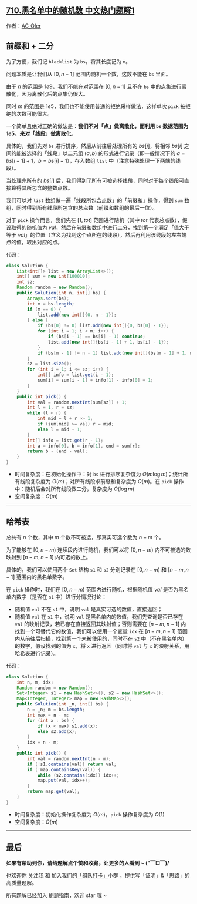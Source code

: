 ## [710.黑名单中的随机数 中文热门题解1](https://leetcode.cn/problems/random-pick-with-blacklist/solutions/100000/by-ac_oier-2rww)

作者：[AC_OIer](https://leetcode.cn/u/AC_OIer)

## 前缀和 + 二分

为了方便，我们记 `blacklist` 为 `bs`，将其长度记为 `m`。

问题本质是让我们从 $[0, n - 1]$ 范围内随机一个数，这数不能在 `bs` 里面。

由于 $n$ 的范围是 $1e9$，我们不能在对范围在 $[0, n - 1]$ 且不在 `bs` 中的点集进行离散化，因为离散化后的点集仍很大。

同时 $m$ 的范围是 $1e5$，我们也不能使用普通的拒绝采样做法，这样单次 `pick` 被拒绝的次数可能很大。

一个简单且绝对正确的做法是：**我们不对「点」做离散化，而利用 `bs` 数据范围为 $1e5$，来对「线段」做离散化**。

具体的，我们先对 `bs` 进行排序，然后从前往后处理所有的 $bs[i]$，将相邻 $bs[i]$ 之间的能被选择的「线段」以二元组 $(a, b)$ 的形式进行记录（即一般情况下的 $a = bs[i - 1] + 1$，$b = bs[i] - 1$），存入数组 `list` 中（注意特殊处理一下两端的线段）。

当处理完所有的 $bs[i]$ 后，我们得到了所有可被选择线段，同时对于每个线段可直接算得其所包含的整数点数。

我们可以对 `list` 数组做一遍「线段所包含点数」的「前缀和」操作，得到 `sum` 数组，同时得到所有线段所包含的总点数（前缀和数组的最后一位）。

对于 `pick` 操作而言，我们先在 $[1, tot]$ 范围进行随机（其中 $tot$ 代表总点数），假设取得的随机值为 $val$，然后在前缀和数组中进行二分，找到第一个满足「值大于等于 $val$」的位置（含义为找到这个点所在的线段），然后再利用该线段的左右端点的值，取出对应的点。

代码：
```Java []
class Solution {
    List<int[]> list = new ArrayList<>();
    int[] sum = new int[100010];
    int sz;
    Random random = new Random();
    public Solution(int n, int[] bs) {
        Arrays.sort(bs);
        int m = bs.length;
        if (m == 0) {
            list.add(new int[]{0, n - 1});
        } else {
            if (bs[0] != 0) list.add(new int[]{0, bs[0] - 1});
            for (int i = 1; i < m; i++) {
                if (bs[i - 1] == bs[i] - 1) continue;
                list.add(new int[]{bs[i - 1] + 1, bs[i] - 1});
            }
            if (bs[m - 1] != n - 1) list.add(new int[]{bs[m - 1] + 1, n - 1});
        }
        sz = list.size();
        for (int i = 1; i <= sz; i++) {
            int[] info = list.get(i - 1);
            sum[i] = sum[i - 1] + info[1] - info[0] + 1;
        }
    }
    public int pick() {
        int val = random.nextInt(sum[sz]) + 1;
        int l = 1, r = sz;
        while (l < r) {
            int mid = l + r >> 1;
            if (sum[mid] >= val) r = mid;
            else l = mid + 1;
        }
        int[] info = list.get(r - 1);
        int a = info[0], b = info[1], end = sum[r];
        return b - (end - val);
    }
}
```
* 时间复杂度：在初始化操作中：对 `bs` 进行排序复杂度为 $O(m\log{m})$；统计所有线段复杂度为 $O(m)$；对所有线段求前缀和复杂度为 $O(m)$。在 `pick` 操作中：随机后会对所有线段做二分，复杂度为 $O(\log{m})$
* 空间复杂度：$O(m)$

---

## 哈希表 

总共有 $n$ 个数，其中 $m$ 个数不可被选，即真实可选个数为 $n - m$ 个。

为了能够在 $[0, n - m)$ 连续段内进行随机，我们可以将 $[0, n - m)$ 内不可被选的数映射到 $[n - m, n - 1]$ 内可选的数上。

具体的，我们可以使用两个 `Set` 结构 `s1` 和 `s2` 分别记录在 $[0, n - m)$ 和 $[n - m, n - 1]$ 范围内的黑名单数字。

在 `pick` 操作时，我们在 $[0, n - m)$ 范围内进行随机，根据随机值 $val$ 是否为黑名单内数字（是否在 `s1` 中）进行分情况讨论：

* 随机值 `val` 不在 `s1` 中，说明 `val` 是真实可选的数值，直接返回；
* 随机值 `val` 在 `s1` 中，说明 `val` 是黑名单内的数值，我们先查询是否已存在 `val` 的映射记录，若已存在直接返回其映射值；否则需要在 $[n - m, n - 1]$ 内找到一个可替代它的数值，我们可以使用一个变量 `idx` 在 $[n- m, n - 1]$ 范围内从前往后扫描，找到第一个未被使用的，同时不在 `s2` 中（不在黑名单内）的数字，假设找到的值为 `x`，将 `x` 进行返回（同时将 `val` 与 `x` 的映射关系，用哈希表进行记录）。

代码：
```Java 
class Solution {
    int n, m, idx;
    Random random = new Random();
    Set<Integer> s1 = new HashSet<>(), s2 = new HashSet<>();
    Map<Integer, Integer> map = new HashMap<>();
    public Solution(int _n, int[] bs) {
        n = _n; m = bs.length;
        int max = n - m;
        for (int x : bs) {
            if (x < max) s1.add(x);
            else s2.add(x);
        }
        idx = n - m;
    }
    public int pick() {
        int val = random.nextInt(n - m);
        if (!s1.contains(val)) return val;
        if (!map.containsKey(val)) {
            while (s2.contains(idx)) idx++;
            map.put(val, idx++);
        }
        return map.get(val);
    }
}
```
* 时间复杂度：初始化操作复杂度为 $O(m)$，`pick` 操作复杂度为 $O(1)$
* 空间复杂度：$O(m)$

---

## 最后

**如果有帮助到你，请给题解点个赞和收藏，让更多的人看到 ~ ("▔□▔)/**

也欢迎你 [关注我](https://oscimg.oschina.net/oscnet/up-19688dc1af05cf8bdea43b2a863038ab9e5.png) 和 加入我们的[「组队打卡」](https://leetcode-cn.com/u/ac_oier/)小群 ，提供写「证明」&「思路」的高质量题解。

所有题解已经加入 [刷题指南](https://github.com/SharingSource/LogicStack-LeetCode/wiki)，欢迎 star 哦 ~